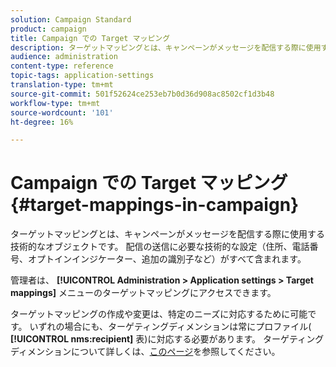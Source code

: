 ```yaml
---
solution: Campaign Standard
product: campaign
title: Campaign での Target マッピング
description: ターゲットマッピングとは、キャンペーンがメッセージを配信する際に使用する技術的なオブジェクトです。 配信の送信に必要な技術的な設定がすべて含まれます。
audience: administration
content-type: reference
topic-tags: application-settings
translation-type: tm+mt
source-git-commit: 501f52624ce253eb7b0d36d908ac8502cf1d3b48
workflow-type: tm+mt
source-wordcount: '101'
ht-degree: 16%

---
```



# Campaign での Target マッピング{#target-mappings-in-campaign}

ターゲットマッピングとは、キャンペーンがメッセージを配信する際に使用する技術的なオブジェクトです。 配信の送信に必要な技術的な設定（住所、電話番号、オプトインインジケーター、追加の識別子など）がすべて含まれます。

管理者は、 **[!UICONTROL Administration > Application settings > Target mappings]** メニューのターゲットマッピングにアクセスできます。

ターゲットマッピングの作成や変更は、特定のニーズに対応するために可能です。 いずれの場合にも、ターゲティングディメンションは常にプロファイル( **[!UICONTROL nms:recipient]** 表)に対応する必要があります。 ターゲティングディメンションについて詳しくは、[このページ](../../automating/using/query.md#targeting-dimensions-and-resources)を参照してください。

